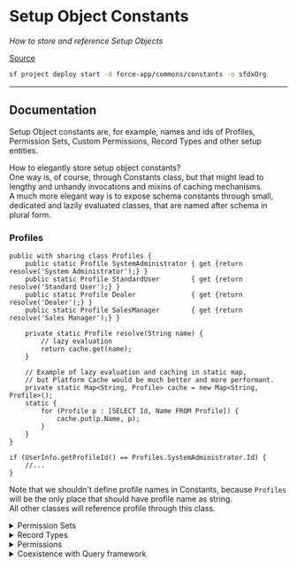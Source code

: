 # Setup Object Constants
*How to store and reference Setup Objects*

[Source](https://github.com/pkozuchowski/Apex-Opensource-Library/tree/master/force-app/commons/constants)

```bash
sf project deploy start -d force-app/commons/constants -o sfdxOrg
```

---
## Documentation
Setup Object constants are, for example, names and ids of Profiles, Permission Sets, Custom Permissions, Record Types and other setup entities.   

How to elegantly store setup object constants?  
One way is, of course, through Constants class, but that might lead to lengthy and unhandy invocations and mixins of caching mechanisms.  
A much more elegant way is to expose schema constants through small, dedicated and lazily evaluated classes, that are named after schema in plural form.


### Profiles

```apex
public with sharing class Profiles {
    public static Profile SystemAdministrator { get {return resolve('System Administrator');} }
    public static Profile StandardUser        { get {return resolve('Standard User');} }
    public static Profile Dealer              { get {return resolve('Dealer');} }
    public static Profile SalesManager        { get {return resolve('Sales Manager');} }

    private static Profile resolve(String name) {
        // lazy evaluation
        return cache.get(name);
    }

    // Example of lazy evaluation and caching in static map,
    // but Platform Cache would be much better and more performant.
    private static Map<String, Profile> cache = new Map<String, Profile>();
    static {
        for (Profile p : [SELECT Id, Name FROM Profile]) {
            cache.put(p.Name, p);
        }
    }
}
```

```apex
if (UserInfo.getProfileId() == Profiles.SystemAdministrator.Id) {
    //...
}
```

Note that we shouldn't define profile names in Constants, because `Profiles` will be the only place that should have profile name as string.  
All other classes will reference profile through this class.

<details>
    <summary>Permission Sets</summary>

```apex
public with sharing class PermissionSets {
    public static PermissionSet CommerceUser { get {return resolve('CommerceUser');} }
    public static PermissionSet ManageOrders { get {return resolve('ManageOrders');} }
    public static PermissionSet ManageAccounts { get {return resolve('ManageAccounts');} }
    public static PermissionSet ManageContacts { get {return resolve('ManageContacts');} }


    private static PermissionSet resolve(String name) {
        //lazy evaluation - see Profiles example
    }
}
```
</details>


<details>
    <summary>Record Types</summary>

Instead of returning entire SObject, the classes can be simplified to return only Record Type's Id, as it should suffice in most of the cases.

```apex
public with sharing class RecordTypes {
    public static RecordType ACCOUNT_SMB { get {return resolve(Account.SObjectType, 'SMB');} }
    public static RecordType ACCOUNT_CUSTOMER { get {return resolve(Account.SObjectType, 'Customer');} }


    private static Map<SObjectType, Map<String, RecordType>> recordTypeCache = new Map<SObjectType, Map<String, RecordType>>();
    private static RecordType resolve(SObjectType sObjectType, String developerName) {
        // lazy evaluation code
    }
}
```

```apex
if (account.RecordTypeId == RecordTypes.Account.SMB.Id) {
    //...
}
```
</details>


<details>
    <summary>Permissions</summary>

Expose Custom Permissions to your apex code, either directly through FeatureManagement class or custom feature flag framework.

```apex
public with sharing class Permissions {
    public static Boolean SeeInvoices { get {return resolve('SeeInvoices');} }
    public static Boolean ModifyInvoices { get {return resolve('ModifyInvoices');} }

    private static Boolean resolve(String customPermission) {
        return FeatureManagement.checkPermission(customPermission);
    }
}
```

```apex
if (Permissions.SeeInvoices) {
    //..
}
```
</details>


<details>
    <summary>Coexistence with Query framework</summary>

Query Framework has a configurable caching mechanism in-built and can be leveraged in Schema Constants classes.  
Cache can be configured to store values in Platform Cache (Organization/Session) or in static map during transaction.

```apex
public with sharing class Profiles {
    public static Profile SystemAdministrator  { get {return resolve('System Administrator');} }
    public static Profile StandardUser         { get {return resolve('Standard User');} }


    private static Profile resolve(String name) {
        return (Profile) Query.Profiles.byName(name).getFirstOrNull();
    }
}
```
</details>